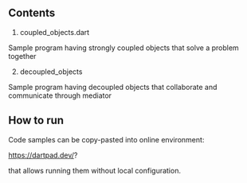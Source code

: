 ## ##################################################################################################
## Contents

1. coupled_objects.dart

Sample program having strongly coupled objects that solve a problem together

2. decoupled_objects

Sample program having decoupled objects that collaborate and communicate through mediator


## ##################################################################################################
## How to run

Code samples can be copy-pasted into online environment:

https://dartpad.dev/?

that allows running them without local configuration.